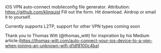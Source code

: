 iOS VPN auto-connect mobileconfig file generator.
Attribution: <https://github.com/klinquist>
Fill out the form. Hit download. Airdrop or email it to yourself.

Currently supports L2TP, support for other VPN types coming soon

Thank you to Thomas Witt (@thomas_witt) for inspiration by his Medium article:(https://thomas-witt.com/auto-connect-your-ios-device-to-a-vpn-when-joining-an-unknown-wifi-d1df8100c4ba)

